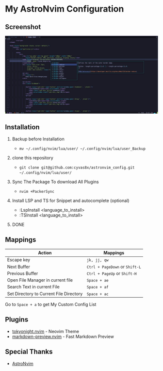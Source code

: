 # My AstroNvim Configuration
## Screenshot
![](gmbr.jpg) 
## Installation
1. Backup before Installation
   - `mv ~/.config/nvim/lua/user/ ~/.config/nvim/lua/user_Backup`

2. clone this repository 

   - `git clone git@github.com:cyvas8x/astronvim_config.git ~/.config/nvim/lua/user/`

3. Sync The Package To download All Plugins
   - `nvim +PackerSync`

4. Install LSP and TS for Snippet and autocomplete (optional)
   - :LspInstall <language_to_install>
   - :TSInstall <language_to_install>

5. DONE

## Mappings

| Action                                  | Mappings                      |
| ---------------                         | ----------------              |
| Escape key                              | `jk, jj, qw`                  |
| Next Buffer                             | `Ctrl + PageDown` or `Shift-L`|
| Previous Buffer                         | `Ctrl + PageUp` or `Shift-H`  |
| Open File Manager in current file       | `Space + ae`                  |
| Search Text in current File             | `Space + af`                  |
| Set Directory to Current File Directory | `Space + ac`                  |

Go to `Space + a` to get My Custom Config List

## Plugins
- [tokyonight.nvim](https://github.com/folke/tokyonight.nvim) - Neovim Theme
- [markdown-preview.nvim](https://github.com/iamcco/markdown-preview.nvim) - Fast Markdown Preview

## Special Thanks
- [AstroNvim](https://github.com/AstroNvim/) 
